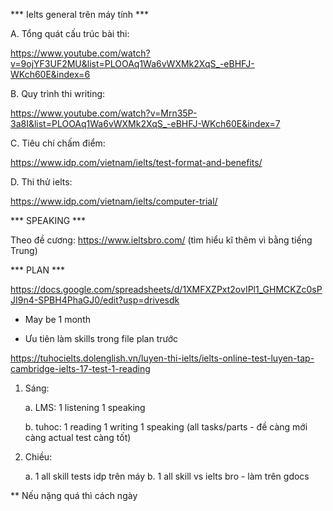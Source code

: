 *** Ielts general trên máy tính ***

A. Tổng quát cấu trúc bài thi:

https://www.youtube.com/watch?v=9ojYF3UF2MU&list=PLOOAq1Wa6vWXMk2XqS_-eBHFJ-WKch60E&index=6

B. Quy trình thi writing:

https://www.youtube.com/watch?v=Mrn35P-3a8I&list=PLOOAq1Wa6vWXMk2XqS_-eBHFJ-WKch60E&index=7

C. Tiêu chí chấm điểm:

https://www.idp.com/vietnam/ielts/test-format-and-benefits/

D. Thi thử ielts: 

https://www.idp.com/vietnam/ielts/computer-trial/

*** SPEAKING ***

Theo đề cương: https://www.ieltsbro.com/ (tìm hiểu kĩ thêm vì bằng tiếng Trung)

*** PLAN ***

https://docs.google.com/spreadsheets/d/1XMFXZPxt2ovIPl1_GHMCKZc0sPJI9n4-SPBH4PhaGJ0/edit?usp=drivesdk

* May be 1 month

* Ưu tiên làm skills trong file plan trước

https://tuhocielts.dolenglish.vn/luyen-thi-ielts/ielts-online-test-luyen-tap-cambridge-ielts-17-test-1-reading

1. Sáng:

	a. LMS: 1 listening 1 speaking
	
	b. tuhoc: 1 reading 1 writing 1 speaking (all tasks/parts - đề càng mới càng actual test càng tốt)

2. Chiều:

	a. 1 all skill tests idp trên máy
	b. 1 all skill vs ielts bro - làm trên gdocs
	
** Nếu nặng quá thì cách ngày
